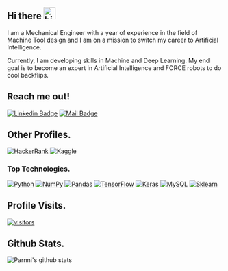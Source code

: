 ## Hi there <img src="https://user-images.githubusercontent.com/1303154/88677602-1635ba80-d120-11ea-84d8-d263ba5fc3c0.gif" width="28px" alt="hi">


I am a Mechanical Engineer with a year of experience in the field of Machine Tool design and I am on a mission to switch my career to Artificial Intelligence.

Currently, I am developing skills in Machine and Deep Learning. My end goal is to become an expert in Artificial Intelligence and FORCE robots to do cool backflips.

## Reach me out!

[![Linkedin Badge](https://img.shields.io/badge/-Parmeshwar_Prajapati-0e76a8?style=flat&labelColor=0e76a8&logo=linkedin&logoColor=white)](https://www.linkedin.com/in/parmeshwar-prajapati-439443150/)
[![Mail Badge](https://img.shields.io/badge/-Email-c0392b?style=flat&labelColor=c0392b&logo=gmail&logoColor=white)](mailto:parmeshwar28111994@gmail.com)

## Other Profiles.
[![HackerRank](https://img.shields.io/badge/-Hackerrank-2EC866?style=for-the-badge&logo=HackerRank&logoColor=white)](https://www.hackerrank.com/prajapaticamps81)
[![Kaggle](https://img.shields.io/badge/Kaggle-20BEFF?style=for-the-badge&logo=Kaggle&logoColor=white)](https://www.hackerrank.com/prajapaticamps81)

### Top Technologies.
[![Python](https://img.shields.io/badge/python-%2314354C.svg?style=for-the-badge&logo=python&logoColor=white)](#)
[![NumPy](https://img.shields.io/badge/numpy-%23013243.svg?style=for-the-badge&logo=numpy&logoColor=white)](#)
[![Pandas](https://img.shields.io/badge/pandas-%23150458.svg?style=for-the-badge&logo=pandas&logoColor=white)](#)
[![TensorFlow](https://img.shields.io/badge/TensorFlow-%23FF6F00.svg?style=for-the-badge&logo=TensorFlow&logoColor=white)](#)
[![Keras](https://img.shields.io/badge/Keras-%23D00000.svg?style=for-the-badge&logo=Keras&logoColor=white)](#)
[![MySQL](https://img.shields.io/badge/mysql-%2300f.svg?style=for-the-badge&logo=mysql&logoColor=white)](#)
[![Sklearn](https://img.shields.io/badge/scikit_learn-F7931E?style=for-the-badge&logo=scikit-learn&logoColor=white)](#)


## Profile Visits.
[![visitors](https://visitor-badge.glitch.me/badge?page_id=Parnni.Parnni)](#)

## Github Stats.
![Parnni's github stats](https://github-readme-stats.vercel.app/api?username=Parnni&count_private=true&theme=tokyonight&hide=contribs,prs)
